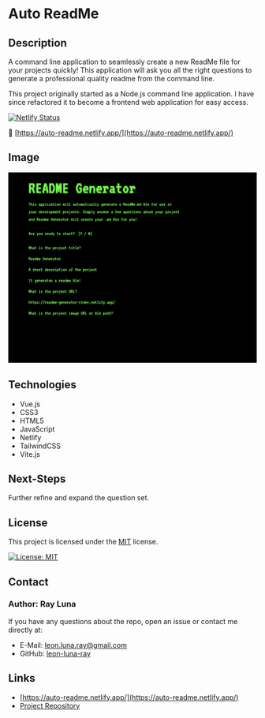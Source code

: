 # Auto ReadMe

## Description

A command line application to seamlessly create a new ReadMe file for your projects quickly! This application will ask you all the right questions to generate a professional quality readme from the command line.

This project originally started as a Node.js command line application. I have since refactored it to become a frontend web application for easy access.

[![Netlify Status](https://api.netlify.com/api/v1/badges/7104dfd9-1c49-44d3-bf7e-831730ab07c4/deploy-status)](https://app.netlify.com/sites/readme-generator-rldev/deploys)

🚀 [https://auto-readme.netlify.app/](https://auto-readme.netlify.app/)

## Image

![Screenshot](./src/assets/img/screenshot.png)

## Technologies
- Vue.js
- CSS3
- HTML5
- JavaScript
- Netlify
- TailwindCSS
- Vite.js

## Next-Steps

Further refine and expand the question set.

## License

This project is licensed under the [MIT](https://opensource.org/licenses/MIT) license.

[![License: MIT](https://img.shields.io/badge/License-MIT-yellow.svg)](https://opensource.org/licenses/MIT)

## Contact

### Author: Ray Luna

If you have any questions about the repo, open an issue or contact me directly at:

- E-Mail: leon.luna.ray@gmail.com
- GitHub: [leon-luna-ray](https://github.com/leon-luna-ray)

## Links

- [https://auto-readme.netlify.app/](https://auto-readme.netlify.app/)
- [Project Repository](https://github.com/leon-luna-ray/readme-generator)
